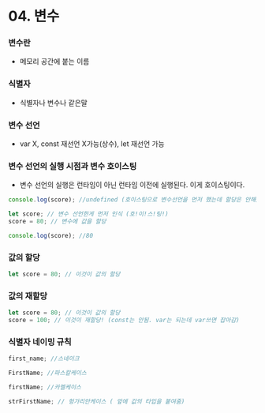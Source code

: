 # 04. 변수

### 변수란

- 메모리 공간에 붙는 이름

### 식별자

- 식별자나 변수나 같은말

### 변수 선언

- var X, const 재선언 X가능(상수), let 재선언 가능

### 변수 선언의 실행 시점과 변수 호이스팅

- 변수 선언의 실행은 런타임이 아닌 런타임 이전에 실행된다. 이게 호이스팅이다.

```javascript
console.log(score); //undefined (호이스팅으로 변수선언을 먼저 했는데 할당은 안해줬으니까 암묵적으로 빈 메모리공간에 score라는 이름이 붙음. 이거시 암묵적 할당)

let score; // 변수 선언한게 먼저 인식 (호!이!스!팅!)
score = 80; // 변수에 값을 할당

console.log(score); //80
```

### 값의 할당

```javascript
let score = 80; // 이것이 값의 할당
```

### 값의 재할당

```javascript
let score = 80; // 이것이 값의 할당
score = 100; // 이것이 재할당! (const는 안됨. var는 되는데 var쓰면 잡아감)
```

### 식별자 네이밍 규칙

```javascript
first_name; //스네이크

FirstName; //파스칼케이스

firstName; //카멜케이스

strFirstName; // 헝가리안케이스 ( 앞에 값의 타입을 붙여줌)
```
